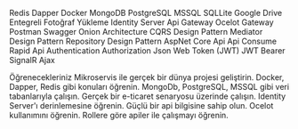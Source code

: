 Redis
Dapper
Docker
MongoDB
PostgreSQL
MSSQL
SQLLite
Google Drive Entegreli Fotoğraf Yükleme
Identity Server
Api Gateway
Ocelot Gateway
Postman
Swagger
Onion Architecture
CQRS Design Pattern
Mediator Design Pattern
Repository Design Pattern
AspNet Core Api
Api Consume
Rapid Api
Authentication
Authorization
Json Web Token (JWT)
JWT Bearer
SignalR
Ajax

Öğrenecekleriniz
Mikroservis ile gerçek bir dünya projesi geliştirin.
Docker, Dapper, Redis gibi konuları öğrenin.
MongoDb, PostgreSQL, MSSQL gibi veri tabanlarıyla çalışın.
Gerçek bir e-ticaret senaryosu üzerinde çalışın.
Identity Server'ı derinlemesine öğrenin.
Güçlü bir api bilgisine sahip olun.
Ocelot kullanımını öğrenin.
Rollere göre apiler ile çalışmayı öğrenin.
